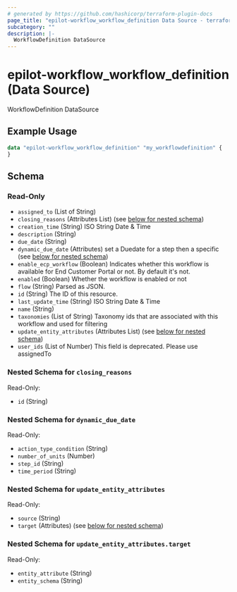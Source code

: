 ```yaml
---
# generated by https://github.com/hashicorp/terraform-plugin-docs
page_title: "epilot-workflow_workflow_definition Data Source - terraform-provider-epilot-workflow"
subcategory: ""
description: |-
  WorkflowDefinition DataSource
---
```


# epilot-workflow_workflow_definition (Data Source)

WorkflowDefinition DataSource

## Example Usage

```terraform
data "epilot-workflow_workflow_definition" "my_workflowdefinition" {
}
```

<!-- schema generated by tfplugindocs -->
## Schema

### Read-Only

- `assigned_to` (List of String)
- `closing_reasons` (Attributes List) (see [below for nested schema](#nestedatt--closing_reasons))
- `creation_time` (String) ISO String Date & Time
- `description` (String)
- `due_date` (String)
- `dynamic_due_date` (Attributes) set a Duedate for a step then a specific (see [below for nested schema](#nestedatt--dynamic_due_date))
- `enable_ecp_workflow` (Boolean) Indicates whether this workflow is available for End Customer Portal or not. By default it's not.
- `enabled` (Boolean) Whether the workflow is enabled or not
- `flow` (String) Parsed as JSON.
- `id` (String) The ID of this resource.
- `last_update_time` (String) ISO String Date & Time
- `name` (String)
- `taxonomies` (List of String) Taxonomy ids that are associated with this workflow and used for filtering
- `update_entity_attributes` (Attributes List) (see [below for nested schema](#nestedatt--update_entity_attributes))
- `user_ids` (List of Number) This field is deprecated. Please use assignedTo

<a id="nestedatt--closing_reasons"></a>
### Nested Schema for `closing_reasons`

Read-Only:

- `id` (String)


<a id="nestedatt--dynamic_due_date"></a>
### Nested Schema for `dynamic_due_date`

Read-Only:

- `action_type_condition` (String)
- `number_of_units` (Number)
- `step_id` (String)
- `time_period` (String)


<a id="nestedatt--update_entity_attributes"></a>
### Nested Schema for `update_entity_attributes`

Read-Only:

- `source` (String)
- `target` (Attributes) (see [below for nested schema](#nestedatt--update_entity_attributes--target))

<a id="nestedatt--update_entity_attributes--target"></a>
### Nested Schema for `update_entity_attributes.target`

Read-Only:

- `entity_attribute` (String)
- `entity_schema` (String)
